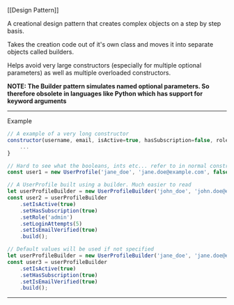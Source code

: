 [[Design Pattern]]

A creational design pattern that creates complex objects on a step by step basis.

Takes the creation code out of it's own class and moves it into separate objects called builders.

Helps avoid very large constructors (especially for multiple optional parameters) as well as multiple overloaded constructors.  
 
**NOTE: The Builder pattern simulates named optional parameters. So therefore obsolete in languages like Python which has support for keyword arguments**

---
Example

``` js
// A example of a very long constructor
constructor(username, email, isActive=true, hasSubscription=false, role='user', loginAttempts=0, id=0, isEmailVerified=false) {
	...
}

// Hard to see what the booleans, ints etc... refer to in normal construction
const user1 = new UserProfile('jane_doe', 'jane.doe@example.com', false, true, 'admin', 5, 1234, true);

// A UserProfile built using a builder. Much easier to read
let userProfileBuilder = new UserProfileBuilder('john_doe', 'john.doe@example.com');
const user2 = userProfileBuilder
    .setIsActive(true)
    .setHasSubscription(true)
    .setRole('admin')
    .setLoginAttempts(5)
    .setIsEmailVerified(true)
    .build();

// Default values will be used if not specified
let userProfileBuilder = new UserProfileBuilder('jane_doe', 'jane.doe@example.com');
const user3 = userProfileBuilder
    .setIsActive(true)
    .setHasSubscription(true)
    .setIsEmailVerified(true)
    .build();
```

---

